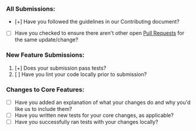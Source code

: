 ### All Submissions:

* [+] Have you followed the guidelines in our Contributing document?
* [ ] Have you checked to ensure there aren't other open 
[Pull Requests](https://github.com/<username>/<repo_name>/pulls) for the same update/change?

<!-- You can erase any parts of this template not applicable to your Pull Request. -->

### New Feature Submissions:

1. [+] Does your submission pass tests?
2. [ ] Have you lint your code locally prior to submission?

### Changes to Core Features:

* [ ] Have you added an explanation of what your changes do and why you'd like us to include them?
* [ ] Have you written new tests for your core changes, as applicable?
* [ ] Have you successfully ran tests with your changes locally?